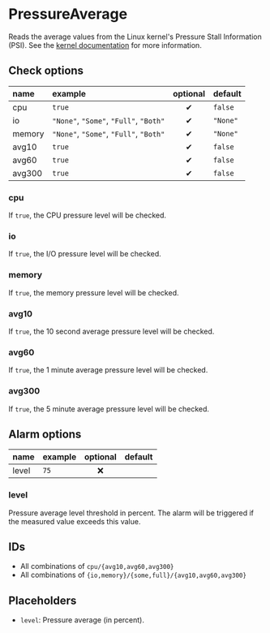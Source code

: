# PressureAverage
Reads the average values from the Linux kernel's Pressure Stall Information (PSI).
See the [kernel documentation](https://www.kernel.org/doc/html/latest/accounting/psi.html) for more information.

## Check options
| name | example | optional | default |
|:---|:---|:---:|:---|
| cpu | `true` | ✔ | `false` | |
| io | `"None"`, `"Some"`, `"Full"`, `"Both"` | ✔ | `"None"` | |
| memory | `"None"`, `"Some"`, `"Full"`, `"Both"` | ✔ | `"None"` | |
| avg10 | `true` | ✔ | `false` | |
| avg60 | `true` | ✔ | `false` | |
| avg300 | `true` | ✔ | `false` | |

### cpu
If `true`, the CPU pressure level will be checked.

### io
If `true`, the I/O pressure level will be checked.

### memory
If `true`, the memory pressure level will be checked.

### avg10
If `true`, the 10 second average pressure level will be checked.

### avg60
If `true`, the 1 minute average pressure level will be checked.

### avg300
If `true`, the 5 minute average pressure level will be checked.

## Alarm options
| name | example | optional | default |
|:---|:---|:---:|:---|
| level | `75` | ❌ | | |

### level
Pressure average level threshold in percent.
The alarm will be triggered if the measured value exceeds this value.

## IDs
- All combinations of `cpu/{avg10,avg60,avg300}`
- All combinations of `{io,memory}/{some,full}/{avg10,avg60,avg300}`

## Placeholders
- `level`: Pressure average (in percent).
